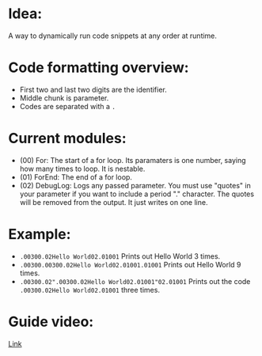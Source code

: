 # Idea:
A way to dynamically run code snippets at any order at runtime.

# Code formatting overview:
- First two and last two digits are the identifier.
- Middle chunk is parameter.
- Codes are separated with a `.`

# Current modules:
- (00) For: The start of a for loop. Its paramaters is one number, saying how many times to loop. It is nestable.
- (01) ForEnd: The end of a for loop.
- (02) DebugLog: Logs any passed parameter. You must use "quotes" in your parameter if you want to include a period "." character. The quotes will be removed from the output. It just writes on one line.

# Example:
- `.00300.02Hello World02.01001` Prints out Hello World 3 times.
- `.00300.00300.02Hello World02.01001.01001` Prints out Hello World 9 times.
- `.00300.02".00300.02Hello World02.01001"02.01001` Prints out the code `.00300.02Hello World02.01001` three times.

# Guide video:
[Link](./Guide%20Video.mp4)